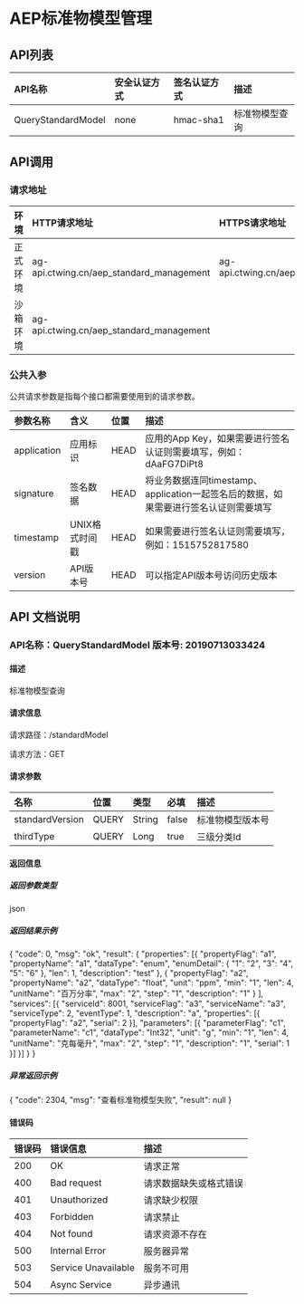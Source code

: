 # AEP标准物模型管理
## API列表
|API名称 | 安全认证方式 | 签名认证方式 | 描述 |
|:-------|:------|:--------|:--------|
|QueryStandardModel|none|hmac-sha1|标准物模型查询|

## API调用
### 请求地址

|环境 | HTTP请求地址  | HTTPS请求地址 |
|:-------|:------|:--------|
|正式环境|ag-api.ctwing.cn/aep_standard_management|ag-api.ctwing.cn/aep_standard_management|
|沙箱环境|ag-api.ctwing.cn/aep_standard_management||

### 公共入参

公共请求参数是指每个接口都需要使用到的请求参数。

|参数名称 | 含义  | 位置 | 描述|
|:-------|:------|:--------|:--------|
|application|应用标识|HEAD|应用的App Key，如果需要进行签名认证则需要填写，例如：dAaFG7DiPt8|
|signature|签名数据|HEAD|将业务数据连同timestamp、application一起签名后的数据，如果需要进行签名认证则需要填写|
|timestamp|UNIX格式时间戳|HEAD|如果需要进行签名认证则需要填写，例如：1515752817580|
|version|API版本号|HEAD|可以指定API版本号访问历史版本|

## API 文档说明
### API名称：QueryStandardModel   版本号: 20190713033424

#### 描述

标准物模型查询

#### 请求信息

请求路径：/standardModel

请求方法：GET

#### 请求参数

|名称 | 位置| 类型| 必填| 描述|
|:-------|:------|:--------|:--------|:--------|
|standardVersion|QUERY|String|false|标准物模型版本号|
|thirdType|QUERY|Long|true|三级分类Id|


#### 返回信息

##### 返回参数类型
json

##### 返回结果示例
{
	"code": 0,
	"msg": "ok",
	"result": {
		"properties": [{
				"propertyFlag": "a1",
				"propertyName": "a1",
				"dataType": "enum",
				"enumDetail": {
					"1": "2",
					"3": "4",
					"5": "6"
				},
				"len": 1,
				"description": "test"
			},
			{
				"propertyFlag": "a2",
				"propertyName": "a2",
				"dataType": "float",
				"unit": "ppm",
				"min": "1",
				"len": 4,
				"unitName": "百万分率",
				"max": "2",
				"step": "1",
				"description": "1"
			}
		],
		"services": [{
			"serviceId": 8001,
			"serviceFlag": "a3",
			"serviceName": "a3",
			"serviceType": 2,
			"eventType": 1,
			"description": "a",
			"properties": [{
				"propertyFlag": "a2",
				"serial": 2
			}],
			"parameters": [{
				"parameterFlag": "c1",
				"parameterName": "c1",
				"dataType": "Int32",
				"unit": "g",
				"min": "1",
				"len": 4,
				"unitName": "克每毫升",
				"max": "2",
				"step": "1",
				"description": "1",
				"serial": 1
			}]
		}]
	}
}

##### 异常返回示例
{
  "code": 2304,
  "msg": "查看标准物模型失败",
  "result": null
}

#### 错误码

|错误码 | 错误信息| 描述|
|:-------|:------|:--------|
|200|OK|请求正常|
|400|Bad request|请求数据缺失或格式错误|
|401|Unauthorized|请求缺少权限|
|403|Forbidden|请求禁止|
|404|Not found|请求资源不存在|
|500|Internal Error|服务器异常|
|503|Service Unavailable|服务不可用|
|504|Async Service|异步通讯|

